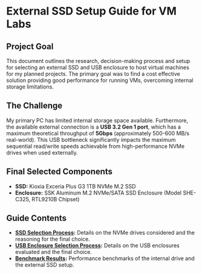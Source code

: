 # External SSD Setup Guide for VM Labs

## Project Goal

This document outlines the research, decision-making process and setup for selecting an external SSD and USB enclosure to host virtual machines for my planned projects. The primary goal was to find a cost effective solution providing good performance for running VMs, overcoming internal storage limitations.

## The Challenge

My primary PC has limited internal storage space available. Furthermore, the available external connection is a **USB 3.2 Gen 1 port**, which has a maximum theoretical throughput of **5Gbps** (approximately 500-600 MB/s real-world). This USB bottleneck significantly impacts the maximum sequential read/write speeds achievable from high-performance NVMe drives when used externally.

## Final Selected Components

*   **SSD:** Kioxia Exceria Plus G3 1TB NVMe M.2 SSD
*   **Enclosure:** SSK Aluminum M.2 NVMe/SATA SSD Enclosure (Model SHE-C325, RTL9210B Chipset)

## Guide Contents

*   **[SSD Selection Process](./SSDS.md):** Details on the NVMe drives considered and the reasoning for the final choice.
*   **[USB Enclosure Selection Process](./usb-enclosure-guide.md):** Details on the USB enclosures evaluated and the final choice.
*   **[Benchmark Results](./benchmark-results.md):** Performance benchmarks of the internal drive and the external SSD setup.
